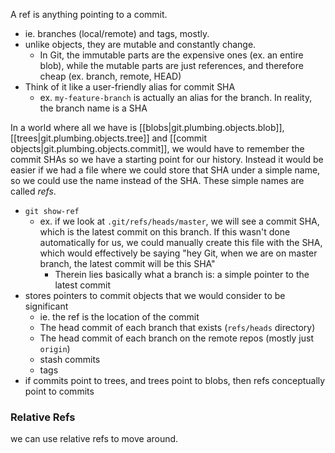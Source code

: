 
A ref is anything pointing to a commit.
- ie. branches (local/remote) and tags, mostly.
- unlike objects, they are mutable and constantly change.
    - In Git, the immutable parts are the expensive ones (ex. an entire blob), while the mutable parts are just references, and therefore cheap (ex. branch, remote, HEAD)
- Think of it like a user-friendly alias for commit SHA
    - ex. `my-feature-branch` is actually an alias for the branch. In reality, the branch name is a SHA

In a world where all we have is [[blobs|git.plumbing.objects.blob]], [[trees|git.plumbing.objects.tree]] and [[commit objects|git.plumbing.objects.commit]], we would have to remember the commit SHAs so we have a starting point for our history. Instead it would be easier if we had a file where we could store that SHA under a simple name, so we could use the name instead of the SHA. These simple names are called *refs*.

- `git show-ref`
	- ex. if we look at `.git/refs/heads/master`, we will see a commit SHA, which is the latest commit on this branch. If this wasn't done automatically for us, we could manually create this file with the SHA, which would effectively be saying "hey Git, when we are on master branch, the latest commit will be this SHA"
		- Therein lies basically what a branch is: a simple pointer to the latest commit
- stores pointers to commit objects that we would consider to be significant
	- ie. the ref is the location of the commit 
    - The head commit of each branch that exists (`refs/heads` directory)
    - The head commit of each branch on the remote repos (mostly just `origin`)
    - stash commits
    - tags
- if commits point to trees, and trees point to blobs, then refs conceptually point to commits

### Relative Refs
we can use relative refs to move around.
